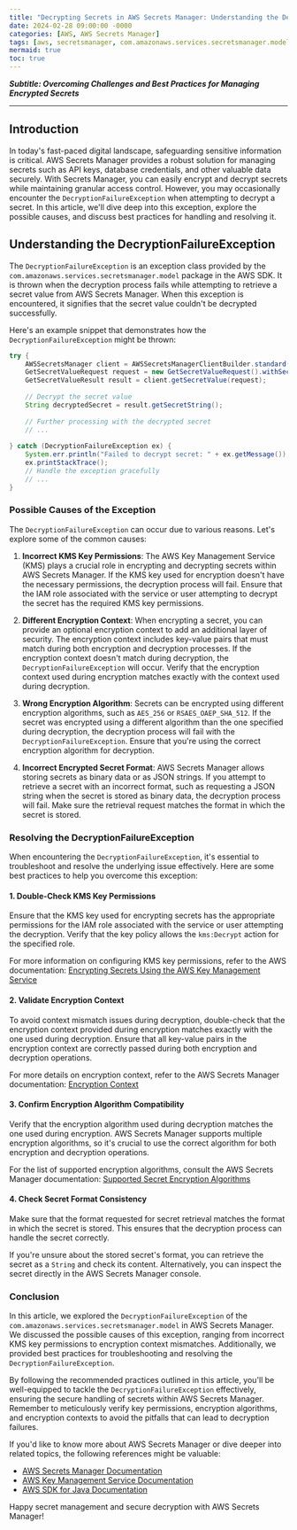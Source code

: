 ```yaml
---
title: "Decrypting Secrets in AWS Secrets Manager: Understanding the DecryptionFailureException"
date: 2024-02-28 09:00:00 -0000
categories: [AWS, AWS Secrets Manager]
tags: [aws, secretsmanager, com.amazonaws.services.secretsmanager.model]
mermaid: true
toc: true
---
```



_**Subtitle: Overcoming Challenges and Best Practices for Managing Encrypted Secrets**_

---

## Introduction

In today's fast-paced digital landscape, safeguarding sensitive information is critical. AWS Secrets Manager provides a robust solution for managing secrets such as API keys, database credentials, and other valuable data securely. With Secrets Manager, you can easily encrypt and decrypt secrets while maintaining granular access control. However, you may occasionally encounter the `DecryptionFailureException` when attempting to decrypt a secret. In this article, we'll dive deep into this exception, explore the possible causes, and discuss best practices for handling and resolving it.

## Understanding the DecryptionFailureException

The `DecryptionFailureException` is an exception class provided by the `com.amazonaws.services.secretsmanager.model` package in the AWS SDK. It is thrown when the decryption process fails while attempting to retrieve a secret value from AWS Secrets Manager. When this exception is encountered, it signifies that the secret value couldn't be decrypted successfully.

Here's an example snippet that demonstrates how the `DecryptionFailureException` might be thrown:

```java
try {
    AWSSecretsManager client = AWSSecretsManagerClientBuilder.standard().build();
    GetSecretValueRequest request = new GetSecretValueRequest().withSecretId("my-secret");
    GetSecretValueResult result = client.getSecretValue(request);
    
    // Decrypt the secret value
    String decryptedSecret = result.getSecretString();
    
    // Further processing with the decrypted secret
    // ...
    
} catch (DecryptionFailureException ex) {
    System.err.println("Failed to decrypt secret: " + ex.getMessage());
    ex.printStackTrace();
    // Handle the exception gracefully
    // ...
}
```

### Possible Causes of the Exception

The `DecryptionFailureException` can occur due to various reasons. Let's explore some of the common causes:

1. **Incorrect KMS Key Permissions**: The AWS Key Management Service (KMS) plays a crucial role in encrypting and decrypting secrets within AWS Secrets Manager. If the KMS key used for encryption doesn't have the necessary permissions, the decryption process will fail. Ensure that the IAM role associated with the service or user attempting to decrypt the secret has the required KMS key permissions.

2. **Different Encryption Context**: When encrypting a secret, you can provide an optional encryption context to add an additional layer of security. The encryption context includes key-value pairs that must match during both encryption and decryption processes. If the encryption context doesn't match during decryption, the `DecryptionFailureException` will occur. Verify that the encryption context used during encryption matches exactly with the context used during decryption.

3. **Wrong Encryption Algorithm**: Secrets can be encrypted using different encryption algorithms, such as `AES_256` or `RSAES_OAEP_SHA_512`. If the secret was encrypted using a different algorithm than the one specified during decryption, the decryption process will fail with the `DecryptionFailureException`. Ensure that you're using the correct encryption algorithm for decryption.

4. **Incorrect Encrypted Secret Format**: AWS Secrets Manager allows storing secrets as binary data or as JSON strings. If you attempt to retrieve a secret with an incorrect format, such as requesting a JSON string when the secret is stored as binary data, the decryption process will fail. Make sure the retrieval request matches the format in which the secret is stored.

### Resolving the DecryptionFailureException

When encountering the `DecryptionFailureException`, it's essential to troubleshoot and resolve the underlying issue effectively. Here are some best practices to help you overcome this exception:

#### 1. Double-Check KMS Key Permissions

Ensure that the KMS key used for encrypting secrets has the appropriate permissions for the IAM role associated with the service or user attempting the decryption. Verify that the key policy allows the `kms:Decrypt` action for the specified role.

For more information on configuring KMS key permissions, refer to the AWS documentation: [Encrypting Secrets Using the AWS Key Management Service](https://docs.aws.amazon.com/secretsmanager/latest/userguide/overview-encrypting-plaintext-secrets-using-aws-kms.html)

#### 2. Validate Encryption Context

To avoid context mismatch issues during decryption, double-check that the encryption context provided during encryption matches exactly with the one used during decryption. Ensure that all key-value pairs in the encryption context are correctly passed during both encryption and decryption operations.

For more details on encryption context, refer to the AWS Secrets Manager documentation: [Encryption Context](https://docs.aws.amazon.com/secretsmanager/latest/userguide/terms-concepts.html#term_encryption-context)

#### 3. Confirm Encryption Algorithm Compatibility

Verify that the encryption algorithm used during decryption matches the one used during encryption. AWS Secrets Manager supports multiple encryption algorithms, so it's crucial to use the correct algorithm for both encryption and decryption operations.

For the list of supported encryption algorithms, consult the AWS Secrets Manager documentation: [Supported Secret Encryption Algorithms](https://docs.aws.amazon.com/secretsmanager/latest/userguide/reference_secrets-formats.html#reference_secrets-manager-identifying-encryption-algorithm)

#### 4. Check Secret Format Consistency

Make sure that the format requested for secret retrieval matches the format in which the secret is stored. This ensures that the decryption process can handle the secret correctly.

If you're unsure about the stored secret's format, you can retrieve the secret as a `String` and check its content. Alternatively, you can inspect the secret directly in the AWS Secrets Manager console.

### Conclusion

In this article, we explored the `DecryptionFailureException` of the `com.amazonaws.services.secretsmanager.model` in AWS Secrets Manager. We discussed the possible causes of this exception, ranging from incorrect KMS key permissions to encryption context mismatches. Additionally, we provided best practices for troubleshooting and resolving the `DecryptionFailureException`.

By following the recommended practices outlined in this article, you'll be well-equipped to tackle the `DecryptionFailureException` effectively, ensuring the secure handling of secrets within AWS Secrets Manager. Remember to meticulously verify key permissions, encryption algorithms, and encryption contexts to avoid the pitfalls that can lead to decryption failures.

If you'd like to know more about AWS Secrets Manager or dive deeper into related topics, the following references might be valuable:

- [AWS Secrets Manager Documentation](https://docs.aws.amazon.com/secretsmanager/latest/userguide/introduction.html)
- [AWS Key Management Service Documentation](https://docs.aws.amazon.com/kms/latest/developerguide/overview.html)
- [AWS SDK for Java Documentation](https://docs.aws.amazon.com/sdk-for-java/)

Happy secret management and secure decryption with AWS Secrets Manager!
